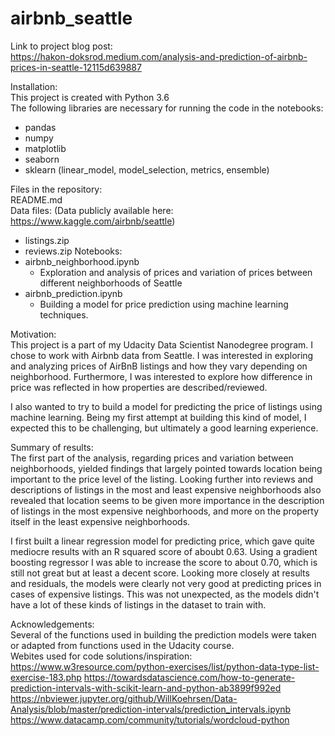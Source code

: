 # airbnb_seattle
Link to project blog post:\
https://hakon-doksrod.medium.com/analysis-and-prediction-of-airbnb-prices-in-seattle-12115d639887

Installation:\
This project is created with Python 3.6\
The following libraries are necessary for running the code in the notebooks:
- pandas
- numpy
- matplotlib
- seaborn
- sklearn (linear_model, model_selection, metrics, ensemble)

Files in the repository:\
README.md\
Data files: (Data publicly available here: https://www.kaggle.com/airbnb/seattle)
- listings.zip
- reviews.zip
Notebooks:
- airbnb_neighborhood.ipynb
  - Exploration and analysis of prices and variation of prices between different neighborhoods of Seattle
- airbnb_prediction.ipynb
  - Building a model for price prediction using machine learning techniques.

Motivation:\
This project is a part of my Udacity Data Scientist Nanodegree program. I chose to work with Airbnb data from Seattle. I was interested in exploring and analyzing prices of AirBnB listings and how they vary depending on neighborhood. Furthermore, I was interested to explore how difference in price was reflected in how properties are described/reviewed.

I also wanted to try to build a model for predicting the price of listings using machine learning. Being my first attempt at building this kind of model, I expected this to be challenging, but ultimately a good learning experience.

Summary of results:\
The first part of the analysis, regarding prices and variation between neighborhoods, yielded findings that largely pointed towards location being important to the price level of the listing. Looking further into reviews and descriptions of listings in the most and least expensive neighborhoods also revealed that location seems to be given more importance in the description of listings in the most expensive neighborhoods, and more on the property itself in the least expensive neighborhoods.

I first built a linear regression model for predicting price, which gave quite mediocre results with an R squared score of aboubt 0.63. Using a gradient boosting regressor I was able to increase the score to about 0.70, which is still not great but at least a decent score. Looking more closely at results and residuals, the models were clearly not very good at predicting prices in cases of expensive listings. This was not unexpected, as the models didn't have a lot of these kinds of listings in the dataset to train with.

Acknowledgements:\
Several of the functions used in building the prediction models were taken or adapted from functions used in the Udacity course.\
Webites used for code solutions/inspiration:\
https://www.w3resource.com/python-exercises/list/python-data-type-list-exercise-183.php
https://towardsdatascience.com/how-to-generate-prediction-intervals-with-scikit-learn-and-python-ab3899f992ed
https://nbviewer.jupyter.org/github/WillKoehrsen/Data-Analysis/blob/master/prediction-intervals/prediction_intervals.ipynb
https://www.datacamp.com/community/tutorials/wordcloud-python

